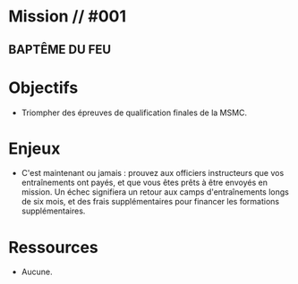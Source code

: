 # Mission // #001
## BAPTÊME DU FEU
# Objectifs
- Triompher des épreuves de qualification finales de la MSMC.

# Enjeux
- C'est maintenant ou jamais : prouvez aux officiers instructeurs que vos entraînements ont payés, et que vous êtes prêts à être envoyés en mission. Un échec signifiera un retour aux camps d'entraînements longs de six mois, et des frais supplémentaires pour financer les formations supplémentaires.

# Ressources
- Aucune.